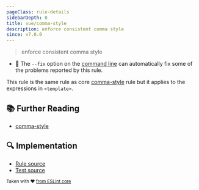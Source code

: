 ```yaml
---
pageClass: rule-details
sidebarDepth: 0
title: vue/comma-style
description: enforce consistent comma style
since: v7.0.0
---
```

> enforce consistent comma style

- :wrench: The `--fix` option on the [command line](https://eslint.org/docs/user-guide/command-line-interface#fixing-problems) can automatically fix some of the problems reported by this rule.

This rule is the same rule as core [comma-style] rule but it applies to the expressions in `<template>`.

## :books: Further Reading

- [comma-style]

[comma-style]: https://eslint.org/docs/rules/comma-style

## :mag: Implementation

- [Rule source](https://github.com/vuejs/eslint-plugin-vue/blob/master/lib/rules/comma-style.js)
- [Test source](https://github.com/vuejs/eslint-plugin-vue/blob/master/tests/lib/rules/comma-style.js)

<sup>Taken with ❤️ [from ESLint core](https://eslint.org/docs/rules/comma-style)</sup>
